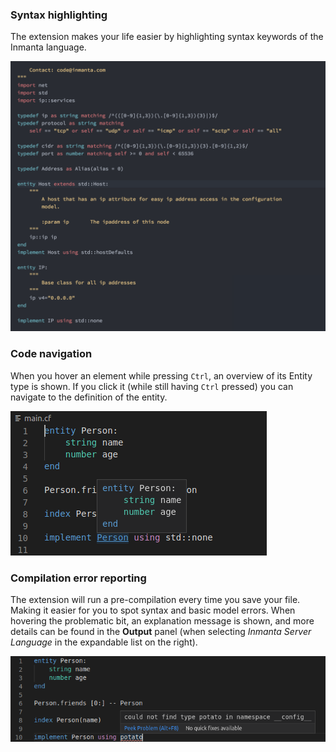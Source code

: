 ### Syntax highlighting

The extension makes your life easier by highlighting syntax keywords of the Inmanta language.

![Syntax coloring screenshot](../images/screenshot-syntax-coloring.png)

### Code navigation

When you hover an element while pressing `Ctrl`, an overview of its Entity type is shown. If you click it (while still having `Ctrl` pressed) you can navigate to the definition of the entity.

![Navigation screenshot](../images/screenshot-ctrl-click.png)

### Compilation error reporting

The extension will run a pre-compilation every time you save your file. Making it easier for you to spot syntax and basic model errors. When hovering the problematic bit, an explanation message is shown, and more details can be found in the **Output** panel (when selecting _Inmanta Server Language_ in the expandable list on the right).

![Error reporting screenshot](../images/screenshot-error-reporting.png)
